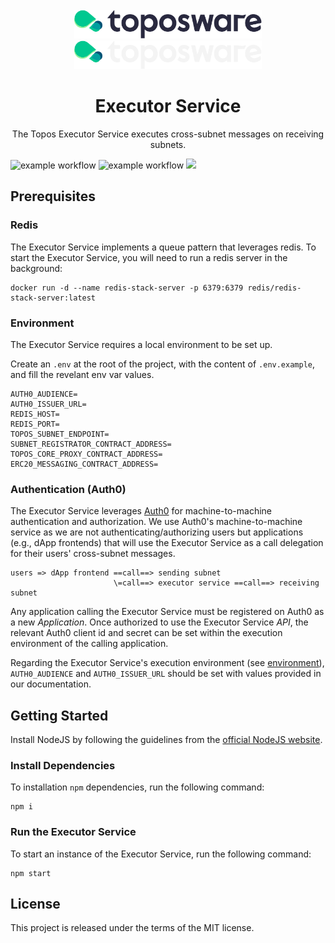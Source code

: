 <div id="top"></div>
<!-- PROJECT LOGO -->
<br />
<div align="center">

  <img src="./.github/assets/logo.png#gh-light-mode-only" alt="Logo" width="300">
  <img src="./.github/assets/logo_dark.png#gh-dark-mode-only" alt="Logo" width="300">

  <h1>Executor Service</h1>

  <p>
    The Topos Executor Service executes cross-subnet messages on receiving subnets.
  </p>
</div>

![example workflow](https://github.com/topos-protocol/executor-service/actions/workflows/docker_build_push.yml/badge.svg)
![example workflow](https://github.com/topos-protocol/executor-service/actions/workflows/test.yml/badge.svg)
[![](https://dcbadge.vercel.app/api/server/7HZ8F8ykBT?style=flat)](https://discord.gg/7HZ8F8ykBT)

## Prerequisites

### Redis

The Executor Service implements a queue pattern that leverages redis. To start the Executor Service, you will need to run a redis server in the background:

```
docker run -d --name redis-stack-server -p 6379:6379 redis/redis-stack-server:latest
```

### Environment

The Executor Service requires a local environment to be set up.

Create an `.env` at the root of the project, with the content of `.env.example`, and fill the revelant env var values.

```
AUTH0_AUDIENCE=
AUTH0_ISSUER_URL=
REDIS_HOST=
REDIS_PORT=
TOPOS_SUBNET_ENDPOINT=
SUBNET_REGISTRATOR_CONTRACT_ADDRESS=
TOPOS_CORE_PROXY_CONTRACT_ADDRESS=
ERC20_MESSAGING_CONTRACT_ADDRESS=
```

### Authentication (Auth0)

The Executor Service leverages [Auth0](https://auth0.com/) for machine-to-machine authentication and authorization. We use Auth0's machine-to-machine service as we are not authenticating/authorizing users but applications (e.g., dApp frontends) that will use the Executor Service as a call delegation for their users' cross-subnet messages.

```
users => dApp frontend ==call==> sending subnet
                       \=call==> executor service ==call==> receiving subnet
```

Any application calling the Executor Service must be registered on Auth0 as a new _Application_. Once authorized to use the Executor Service _API_, the relevant Auth0 client id and secret can be set within the execution environment of the calling application.

Regarding the Executor Service's execution environment (see [environment](#environment)), `AUTH0_AUDIENCE` and `AUTH0_ISSUER_URL` should be set with values provided in our documentation.

## Getting Started

Install NodeJS by following the guidelines from the [official NodeJS website](https://nodejs.dev/en/).

### Install Dependencies

To installation `npm` dependencies, run the following command:

```
npm i
```

### Run the Executor Service

To start an instance of the Executor Service, run the following command:

```
npm start
```

## License

This project is released under the terms of the MIT license.
